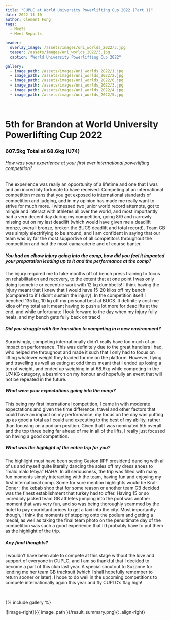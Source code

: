 ```yaml
---
title: "CUPLC at World University Powerlifting Cup 2022 (Part 1)"
date: 2022-11-10
author: Clement Fong
tags:
  - Meets
  - Meet Reports

header:
  overlay_image: /assets/images/uni_worlds_2022/3.jpg
  teaser: /assets/images/uni_worlds_2022/3.jpg
  caption: "World University Powerlifting Cup 2022"

gallery:
  - image_path: /assets/images/uni_worlds_2022/1.jpg
  - image_path: /assets/images/uni_worlds_2022/2.jpg
  - image_path: /assets/images/uni_worlds_2022/6.jpg
  - image_path: /assets/images/uni_worlds_2022/3.jpg
  - image_path: /assets/images/uni_worlds_2022/4.jpg
  - image_path: /assets/images/uni_worlds_2022/5.jpg

---
```


# 5th for Brandon at World University Powerlifting Cup 2022

### 607.5kg Total at 68.6kg (U74)

###### How was your experience at your first ever international powerlifting competition?
The experience was really an opportunity of a lifetime and one that I was and am incredibly fortunate to have received. Competing at an international competition means that you get exposed to international standards of competition and judging, and in my opinion has made me really want to strive for much more. I witnessed two junior world record attempts, got to mingle and interact with athletes all over the world, and most importantly had a very decent day during my competition, going 8/9 and narrowly missing out on my last deadlift (which would have given me a deadlift bronze, overall bronze, broken the BUCS deadlift and total record). Team GB was simply electrifying to be around, and I am confident in saying that our team was by far the most supportive of all competitors throughout the competition and had the most camaraderie and of course banter.

##### You had an elbow injury going into the comp, how did you feel it impacted your preparation leading up to it and the performance at the comp?
The injury required me to take months off of bench press training to focus on rehabilitation and recovery, to the extent that at one point I was only doing isometric or eccentric work with 12 kg dumbbells! I think having the injury meant that I knew that I would have 15-20 kilos off my bench (compared to if I didn’t sustain the injury). In the competition itself I benched 135 kg, 10 kg off my personal best at BUCS. It definitely cost me kilos off my total as it meant having to push a lot more for deadlifts at the end, and while unfortunate I look forward to the day when my injury fully heals, and my bench gets fully back on track!

##### Did you struggle with the transition to competing in a new environment?
Surprisingly, competing internationally didn’t really have too much of an impact on performance. This was definitely due to the great handlers I had, who helped me throughout and made it such that I only had to focus on lifting whatever weight they loaded for me on the platform. However, flying and travelling as well as eating at odd times meant that I ended up losing a ton of weight, and ended up weighing in at 68.6kg while competing in the U74KG category, a besmirch on my honour and hopefully an event that will not be repeated in the future.

##### What were your expectations going into the comp?
This being my first international competition, I came in with moderate expectations and given the time difference, travel and other factors that could have an impact on my performance, my focus on the day was putting up as good a total as I could and executing to the best of my ability, rather than focusing on a podium position. Given that I was nominated 5th overall and the top three being far ahead of me in all of the lifts, I really just focused on having a good competition. 

##### What was the highlight of the entire trip for you?
The highlight must have been seeing Gaston (IPF president) dancing with all of us and myself quite literally dancing the soles off my dress shoes to “malo malo tebya” HAHA. In all seriousness, the trip was filled with many fun moments simply interacting with the team, having fun and enjoying my first international comp. Some for sure mention highlights would be Kral-Doner : the kebab shop that for some reason or another team GB decided was the finest establishment that turkey had to offer. Having 15 or so incredibly jacked team GB athletes jumping into the pool was another moment that was very fun, and so was being thoroughly scammed by the hotel to pay exorbitant prices to get a taxi into the city. Most importantly though, I think the moments of stepping onto the podium and getting a medal, as well as taking the final team photo on the penultimate day of the competition was such a good experience that I’d probably have to put them as the highlight of the trip.

##### Any final thoughts?
I wouldn’t have been able to compete at this stage without the love and support of everyone in CUPLC, and I am so thankful that I decided to become a part of this club last year. A special shoutout to Suzanne for lending me her team GB tracksuit (which I shall hopefully remember to return sooner or later). I hope to do well in the upcoming competitions to compete internationally again this year and fly CUPLC’s flag high!

&nbsp;

 

{% include gallery %}

![image-right]({{ image_path }}/result_summary.png){: .align-right}

